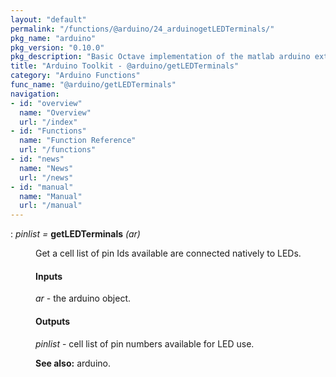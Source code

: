 ```yaml
---
layout: "default"
permalink: "/functions/@arduino/24_arduinogetLEDTerminals/"
pkg_name: "arduino"
pkg_version: "0.10.0"
pkg_description: "Basic Octave implementation of the matlab arduino extension,  allowing communication to a programmed arduino board to control its  hardware."
title: "Arduino Toolkit - @arduino/getLEDTerminals"
category: "Arduino Functions"
func_name: "@arduino/getLEDTerminals"
navigation:
- id: "overview"
  name: "Overview"
  url: "/index"
- id: "Functions"
  name: "Function Reference"
  url: "/functions"
- id: "news"
  name: "News"
  url: "/news"
- id: "manual"
  name: "Manual"
  url: "/manual"
---
```

<dl class="def">
<dt id="index-getLEDTerminals"><span class="category">: </span><span><em><var>pinlist</var> =</em> <strong>getLEDTerminals</strong> <em>(<var>ar</var>)</em><a href='#index-getLEDTerminals' class='copiable-anchor'></a></span></dt>
<dd><p>Get a cell list of pin Ids available are connected natively to LEDs.
</p>
<span id="Inputs"></span><h4 class="subsubheading">Inputs</h4>
<p><var>ar</var> - the arduino object.
</p>
<span id="Outputs"></span><h4 class="subsubheading">Outputs</h4>
<p><var>pinlist</var> - cell list of pin numbers available for LED use.
</p>

<p><strong>See also:</strong> arduino.
 </p></dd></dl>